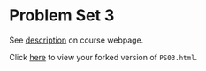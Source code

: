 # Problem Set 3

See [description](https://rudeboybert.github.io/STAT495/#problem_set_3) on course webpage.

Click [here](http://htmlpreview.github.io/?https://github.com/elegant-chaos/PS03/blob/master/PS03.html) to view your forked version of `PS03.html`.